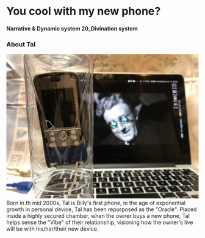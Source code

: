 # You cool with my new phone?
#### Narrative & Dynamic system 20_Divination system

### About Tal
![img](img/lul.jpg)
Born in th mid 2000s, Tal is Billy's first phone, in the age of exponential growth in personal device, Tal has been repurposed as the "Oracle". Placed inside a highly secured chamber, when the owner buys a new phone, Tal helps sense the "Vibe" of their relationship, visioning how the owner's live will be with his/her/their new device.


